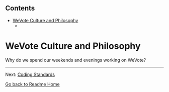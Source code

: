 <!-- START doctoc generated TOC please keep comment here to allow auto update -->
<!-- DON'T EDIT THIS SECTION, INSTEAD RE-RUN doctoc TO UPDATE -->
## Contents

- [WeVote Culture and Philosophy](#we-vote-culture-and-philosophy)
  - [](#)

<!-- END doctoc generated TOC please keep comment here to allow auto update -->

# WeVote Culture and Philosophy

Why do we spend our weekends and evenings working on WeVote?

---

Next: [Coding Standards](CONTRIBUTING_STANDARDS.md)

[Go back to Readme Home](../../README.md)
